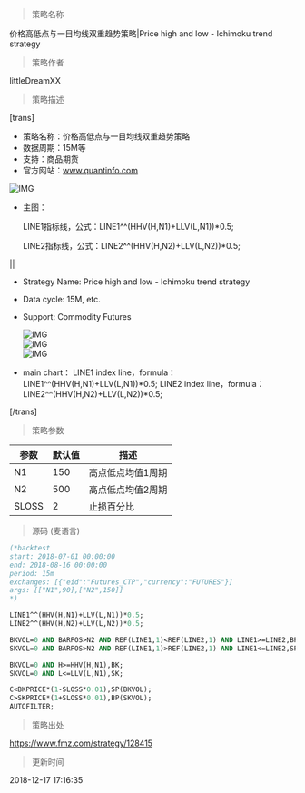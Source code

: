 
> 策略名称

价格高低点与一目均线双重趋势策略|Price high and low - Ichimoku trend strategy

> 策略作者

littleDreamXX

> 策略描述

[trans]
- 策略名称：价格高低点与一目均线双重趋势策略
- 数据周期：15M等
- 支持：商品期货
- 官方网站：www.quantinfo.com

![IMG](https://www.fmz.com/upload/asset/487949c7affb8521d9c041610551c3cd.png) 

- 主图：

  LINE1指标线，公式：LINE1^^(HHV(H,N1)+LLV(L,N1))*0.5;

  LINE2指标线，公式：LINE2^^(HHV(H,N2)+LLV(L,N2))*0.5;

||

- Strategy Name: Price high and low - Ichimoku trend strategy
- Data cycle: 15M, etc.
- Support: Commodity Futures

   ![IMG](https://www.fmz.com/upload/asset/5988d1b7eb989f7a2e345fba35201cc9.png)  
   ![IMG](https://www.fmz.com/upload/asset/a0c6881a0bac6f2c89ffe8fc137be941.png)  
   ![IMG](https://www.fmz.com/upload/asset/227a3bb45cd8ab1bf54e64cdda96650b.png) 

- main chart：
  LINE1 index line，formula：LINE1^^(HHV(H,N1)+LLV(L,N1))*0.5;
  LINE2 index line，formula：LINE2^^(HHV(H,N2)+LLV(L,N2))*0.5;

[/trans]

> 策略参数



|参数|默认值|描述|
|----|----|----|
|N1|150|高点低点均值1周期|the highest of high price N1 ago/ the lowest of low price N1 ago|
|N2|500|高点低点均值2周期|the highest of high price N2 ago/ the lowest of low price N2 ago|
|SLOSS|2|止损百分比|stop loss percentage|


> 源码 (麦语言)

``` pascal
(*backtest
start: 2018-07-01 00:00:00
end: 2018-08-16 00:00:00
period: 15m
exchanges: [{"eid":"Futures_CTP","currency":"FUTURES"}]
args: [["N1",90],["N2",150]]
*)

LINE1^^(HHV(H,N1)+LLV(L,N1))*0.5;
LINE2^^(HHV(H,N2)+LLV(L,N2))*0.5;

BKVOL=0 AND BARPOS>N2 AND REF(LINE1,1)<REF(LINE2,1) AND LINE1>=LINE2,BPK;
SKVOL=0 AND BARPOS>N2 AND REF(LINE1,1)>REF(LINE2,1) AND LINE1<=LINE2,SPK;

BKVOL=0 AND H>=HHV(H,N1),BK;
SKVOL=0 AND L<=LLV(L,N1),SK;

C<BKPRICE*(1-SLOSS*0.01),SP(BKVOL);
C>SKPRICE*(1+SLOSS*0.01),BP(SKVOL);
AUTOFILTER;
```

> 策略出处

https://www.fmz.com/strategy/128415

> 更新时间

2018-12-17 17:16:35
